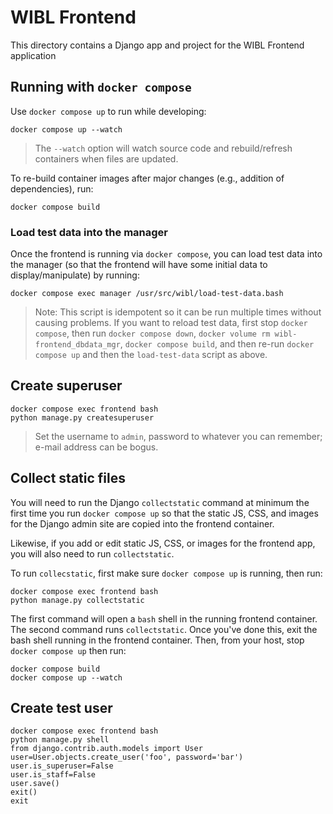 # WIBL Frontend
This directory contains a Django app and project for the WIBL Frontend application

## Running with `docker compose`
Use `docker compose up` to run while developing:
```shell
docker compose up --watch
```

> The `--watch` option will watch source code and rebuild/refresh containers when files are updated.

To re-build container images after major changes (e.g., addition of dependencies), run:
```shell
docker compose build
```

### Load test data into the manager 
Once the frontend is running via `docker compose`, you can load test data into the manager (so that the frontend will 
have some initial data to display/manipulate) by running:
```shell
docker compose exec manager /usr/src/wibl/load-test-data.bash
```

> Note: This script is idempotent so it can be run multiple times without causing problems. If you want to 
> reload test data, first stop `docker compose`, then run `docker compose down`, 
> `docker volume rm wibl-frontend_dbdata_mgr`, `docker compose build`, and then re-run `docker compose up` 
> and then the `load-test-data` script as above.

## Create superuser
```shell
docker compose exec frontend bash
python manage.py createsuperuser
```

> Set the username to `admin`, password to whatever you can remember; e-mail address can be bogus.

## Collect static files
You will need to run the Django `collectstatic` command at minimum the first time you
run `docker compose up` so that the static JS, CSS, and images for the Django admin site
are copied into the frontend container.

Likewise, if you add or edit static JS, CSS, or images for the frontend app, you will
also need to run `collectstatic`.

To run `collecstatic`, first make sure `docker compose up` is running, then run:
```shell
docker compose exec frontend bash
python manage.py collectstatic
```

The first command will open a `bash` shell in the running frontend container. The second
command runs `collectstatic`. Once you've done this, exit the bash shell running in the 
frontend container. Then, from your host, stop `docker compose up` then run:
```shell
docker compose build
docker compose up --watch
```

## Create test user
```shell
docker compose exec frontend bash
python manage.py shell
from django.contrib.auth.models import User
user=User.objects.create_user('foo', password='bar')
user.is_superuser=False
user.is_staff=False
user.save()
exit()
exit
```
